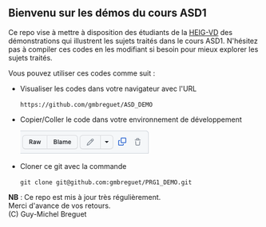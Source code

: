 ## Bienvenu sur les démos du cours ASD1

Ce repo vise à mettre à disposition des étudiants de la [HEIG-VD](https://heig-vd.ch) des démonstrations qui illustrent les sujets traités dans le cours ASD1. N'hésitez pas à compiler ces codes en les modifiant si besoin pour mieux explorer les sujets traités.

Vous pouvez utiliser ces codes comme suit :
   - Visualiser les codes dans votre navigateur avec l'URL

      `https://github.com/gmbreguet/ASD_DEMO`

   - Copier/Coller le code dans votre environnement de développement

      ![Copier/Coller](_images/git_button_copy.png)

   - Cloner ce git avec la commande

      `git clone git@github.com:gmbreguet/PRG1_DEMO.git`

**NB** : Ce repo est mis à jour très régulièrement.</br>
Merci d'avance de vos retours.</br>
(C) Guy-Michel Breguet
